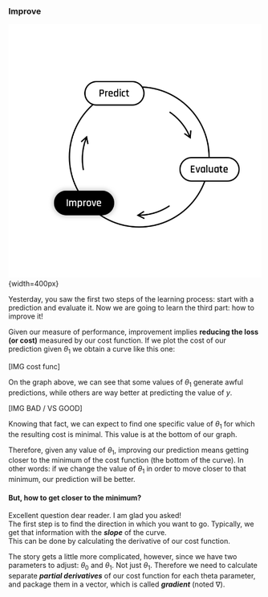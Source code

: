 ### Improve

![titre](../../day00/assets/Improve.png){width=400px}  

Yesterday, you saw the first two steps of the learning process: start with a prediction and evaluate it. Now we are going to learn the third part: how to improve it!  

Given our measure of performance, improvement implies **reducing the loss (or cost)** measured by our cost function. If we plot the cost of our prediction given $\theta_1$ we obtain a curve like this one: 

[IMG cost func]

On the graph above, we can see that some values of $\theta_1$ generate awful predictions, while others are way better at predicting the value of $y$.

[IMG BAD / VS GOOD]

Knowing that fact, we can expect to find one specific value of $\theta_1$ for which the resulting cost is minimal. This value is at the bottom of our graph. 

Therefore, given any value of $\theta_1$, improving our prediction means getting closer to the minimum of the cost function (the bottom of the curve). In other words: if we change the value of $\theta_1$ in order to move closer to that minimum, our prediction will be better.  

#### But, how to get closer to the minimum?

Excellent question dear reader. I am glad you asked!  
The first step is to find the direction in which you want to go. Typically, we get that information with the __*slope*__ of the curve.  
This can be done by calculating the derivative of our cost function. 

The story gets a little more complicated, however, since we have two parameters to adjust: $\theta_0$ and $\theta_1$. Not just $\theta_1$. Therefore we need to calculate separate __*partial derivatives*__ of our cost function for each theta parameter, and package them in a vector, which is called __*gradient*__ (noted $\nabla$).
